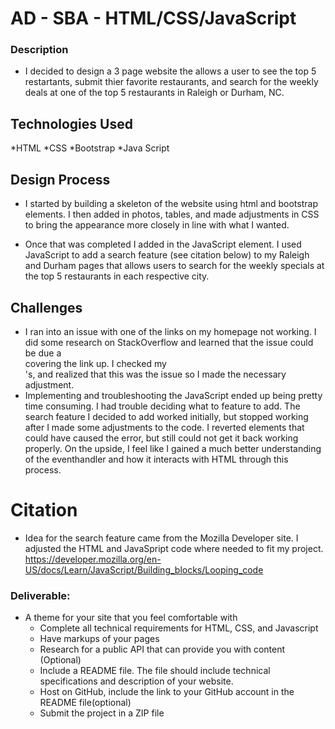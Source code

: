 # AD - SBA - HTML/CSS/JavaScript



### Description
* I decided to design a 3 page website the allows a user to see the top 5 restartants, submit thier favorite restaurants, and search for the weekly deals at one of the top 5 restaurants in Raleigh or Durham, NC.

## Technologies Used
*HTML
*CSS
*Bootstrap
*Java Script

## Design Process
* I started by building a skeleton of the website using html and bootstrap elements. I then added in photos, tables, and made adjustments in CSS to bring the appearance more closely in line with what I wanted.

* Once that was completed I added in the JavaScript element. I used JavaScript to add a search feature (see citation below) to my Raleigh and Durham pages that allows users to search for the weekly specials at the top 5 restaurants in each respective city.

## Challenges
* I ran into an issue with one of the links on my homepage not working. I did some research on StackOverflow and learned that the issue could be due a <Div> covering the link up. I checked my <Div>'s, and realized that this was the issue so I made the necessary adjustment.
* Implementing and troubleshooting the JavaScript ended up being pretty time consuming. I had trouble deciding what to feature to add. The search feature I decided to add worked initially, but stopped working after I made some adjustments to the code. I reverted elements that could have caused the error, but still could not get it back working properly. On the upside, I feel like I gained a much better understanding of the eventhandler and how it interacts with HTML through this process.

# Citation
* Idea for the search feature came from the Mozilla Developer site. I adjusted the HTML and JavaSpript code where needed to fit my project.
https://developer.mozilla.org/en-US/docs/Learn/JavaScript/Building_blocks/Looping_code

 

### Deliverable:
* A theme for your site that you feel comfortable with
  * Complete all technical requirements for HTML, CSS, and Javascript
  * Have markups of your pages
  * Research for a public API that can provide you with content (Optional)
  * Include a README file. The file should include technical specifications and description of your website.
  * Host on GitHub,  include the link to your GitHub account in the README file(optional)
  * Submit the project in a ZIP file








